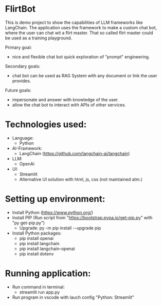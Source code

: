 # FlirtBot

This is demo project to show the capabilities of LLM frameworks like LangChain.
The application uses the framework to make a custom chat bot, where the user can chat wit a flirt master.
That so called flirt master could be used as a training playground.

Primary goal:

- nice and flexible chat bot quick exploration of "prompt" engineering.

Secondary goals:

- chat bot can be used as RAG System with any document or link the user provides.

Future goals:

- impersonate and answer with knowledge of the user.
- allow the chat bot to interact with APIs of other services.

# Technologies used:

- Language:
  - Python
- AI-Framework:
  - LangChain (https://github.com/langchain-ai/langchain)
- LLM:
  - OpenAi
- UI:
  - Streamlit
  - Alternative UI solution with html, js, css (not maintained atm.)

# Setting up environment:

- Install Python (https://www.python.org/)
- Install PIP (Run script from "https://bootstrap.pypa.io/get-pip.py" with "py get-pip.py")
  - Upgrade: py -m pip install --upgrade pip
- Install Python packages:
  - pip install openai
  - pip install langchain
  - pip install langchain-openai
  - pip install dotenv

# Running application:
- Run command in terminal:
  - streamlit run app.py
- Run program in vscode with lauch config "Python: Streamlit"
